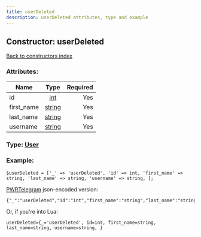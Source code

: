 ```yaml
---
title: userDeleted
description: userDeleted attributes, type and example
---
```

## Constructor: userDeleted  
[Back to constructors index](index.md)



### Attributes:

| Name     |    Type       | Required |
|----------|:-------------:|---------:|
|id|[int](../types/int.md) | Yes|
|first\_name|[string](../types/string.md) | Yes|
|last\_name|[string](../types/string.md) | Yes|
|username|[string](../types/string.md) | Yes|



### Type: [User](../types/User.md)


### Example:

```
$userDeleted = ['_' => 'userDeleted', 'id' => int, 'first_name' => string, 'last_name' => string, 'username' => string, ];
```  

[PWRTelegram](https://pwrtelegram.xyz) json-encoded version:

```
{"_":"userDeleted","id":"int","first_name":"string","last_name":"string","username":"string"}
```


Or, if you're into Lua:  


```
userDeleted={_='userDeleted', id=int, first_name=string, last_name=string, username=string, }

```


